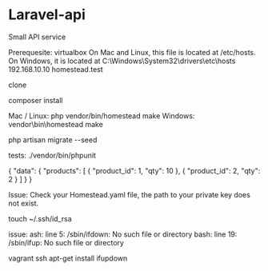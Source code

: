 # Laravel-api
Small API service


Prerequesite: virtualbox
 On Mac and Linux, this file is located at /etc/hosts. On Windows, it is located at  C:\Windows\System32\drivers\etc\hosts
 192.168.10.10 homestead.test


clone

composer install


Mac / Linux:
php vendor/bin/homestead make
Windows:
vendor\\bin\\homestead make


php artisan migrate --seed

tests:
./vendor/bin/phpunit





{
	"data": {
		"products": [
			{
				"product_id": 1,
				"qty": 10
			},
			{
				"product_id": 2,
				"qty": 2
			}
		]
	}
}



Issue:
Check your Homestead.yaml file, the path to your private key does not exist.

touch ~/.ssh/id_rsa

issue:
ash: line 5: /sbin/ifdown: No such file or directory
bash: line 19: /sbin/ifup: No such file or directory

vagrant ssh
apt-get install ifupdown


